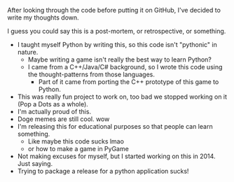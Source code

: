 After looking through the code before putting it on GitHub, I've decided to write my thoughts down.

I guess you could say this is a post-mortem, or retrospective, or something.

* I taught myself Python by writing this, so this code isn't "pythonic" in nature. 
  * Maybe writing a game isn't really the best way to learn Python?
  * I came from a C++/Java/C# background, so I wrote this code using the thought-patterns from those languages.
    * Part of it came from porting the C++ prototype of this game to Python.
* This was really fun project to work on, too bad we stopped working on it (Pop a Dots as a whole).
* I'm actually proud of this.
* Doge memes are still cool. wow
* I'm releasing this for educational purposes so that people can learn something.
  * Like maybe this code sucks lmao
  * or how to make a game in PyGame
* Not making excuses for myself, but I started working on this in 2014. Just saying.
* Trying to package a release for a python application sucks!
